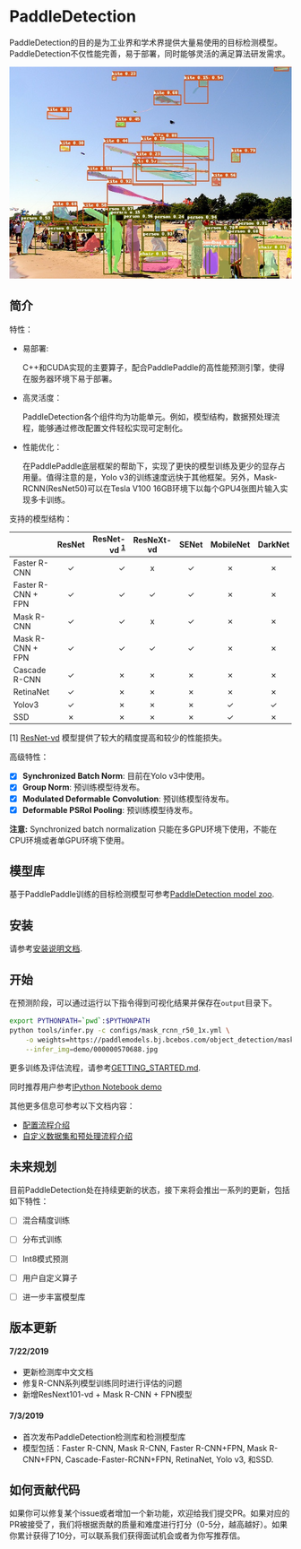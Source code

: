 # PaddleDetection

PaddleDetection的目的是为工业界和学术界提供大量易使用的目标检测模型。PaddleDetection不仅性能完善，易于部署，同时能够灵活的满足算法研发需求。

<div align="center">
  <img src="demo/output/000000570688.jpg" />
</div>


## 简介

特性：

- 易部署:

  C++和CUDA实现的主要算子，配合PaddlePaddle的高性能预测引擎，使得在服务器环境下易于部署。

- 高灵活度：

  PaddleDetection各个组件均为功能单元。例如，模型结构，数据预处理流程，能够通过修改配置文件轻松实现可定制化。

- 性能优化：

  在PaddlePaddle底层框架的帮助下，实现了更快的模型训练及更少的显存占用量。值得注意的是，Yolo v3的训练速度远快于其他框架。另外，Mask-RCNN(ResNet50)可以在Tesla V100 16GB环境下以每个GPU4张图片输入实现多卡训练。

支持的模型结构：

|                    | ResNet | ResNet-vd <sup>[1](#vd)</sup> | ResNeXt-vd | SENet | MobileNet | DarkNet |
|--------------------|:------:|------------------------------:|:----------:|:-----:|:---------:|:-------:|
| Faster R-CNN       | ✓      |                             ✓ | x          | ✓     | ✗         | ✗       |
| Faster R-CNN + FPN | ✓      |                             ✓ | ✓          | ✓     | ✗         | ✗       |
| Mask R-CNN         | ✓      |                             ✓ | x          | ✓     | ✗         | ✗       |
| Mask R-CNN + FPN   | ✓      |                             ✓ | ✓          | ✓     | ✗         | ✗       |
| Cascade R-CNN      | ✓      |                             ✗ | ✗          | ✗     | ✗         | ✗       |
| RetinaNet          | ✓      |                             ✗ | ✗          | ✗     | ✗         | ✗       |
| Yolov3             | ✓      |                             ✗ | ✗          | ✗     | ✓         | ✓       |
| SSD                | ✗      |                             ✗ | ✗          | ✗     | ✓         | ✗       |

<a name="vd">[1]</a> [ResNet-vd](https://arxiv.org/pdf/1812.01187) 模型提供了较大的精度提高和较少的性能损失。

高级特性：

- [x] **Synchronized Batch Norm**: 目前在Yolo v3中使用。
- [x] **Group Norm**: 预训练模型待发布。
- [x] **Modulated Deformable Convolution**: 预训练模型待发布。
- [x] **Deformable PSRoI Pooling**: 预训练模型待发布。

**注意:** Synchronized batch normalization 只能在多GPU环境下使用，不能在CPU环境或者单GPU环境下使用。

## 模型库

基于PaddlePaddle训练的目标检测模型可参考[PaddleDetection model zoo](docs/MODEL_ZOO.md).


## 安装

请参考[安装说明文档](docs/INSTALL.md).


## 开始

在预测阶段，可以通过运行以下指令得到可视化结果并保存在`output`目录下。

```bash
export PYTHONPATH=`pwd`:$PYTHONPATH
python tools/infer.py -c configs/mask_rcnn_r50_1x.yml \
    -o weights=https://paddlemodels.bj.bcebos.com/object_detection/mask_rcnn_r50_1x.tar \
    --infer_img=demo/000000570688.jpg
```

更多训练及评估流程，请参考[GETTING_STARTED.md](docs/GETTING_STARTED.md).

同时推荐用户参考[IPython Notebook demo](demo/mask_rcnn_demo.ipynb)

其他更多信息可参考以下文档内容：

- [配置流程介绍](docs/CONFIG.md)
- [自定义数据集和预处理流程介绍](docs/DATA.md)


## 未来规划

目前PaddleDetection处在持续更新的状态，接下来将会推出一系列的更新，包括如下特性：

- [ ] 混合精度训练
- [ ] 分布式训练
- [ ] Int8模式预测
- [ ] 用户自定义算子
- [ ] 进一步丰富模型库


## 版本更新

#### 7/22/2019

- 更新检测库中文文档
- 修复R-CNN系列模型训练同时进行评估的问题
- 新增ResNext101-vd + Mask R-CNN + FPN模型

#### 7/3/2019

- 首次发布PaddleDetection检测库和检测模型库
- 模型包括：Faster R-CNN, Mask R-CNN, Faster R-CNN+FPN, Mask
  R-CNN+FPN, Cascade-Faster-RCNN+FPN, RetinaNet, Yolo v3, 和SSD.

## 如何贡献代码

如果你可以修复某个issue或者增加一个新功能，欢迎给我们提交PR。如果对应的PR被接受了，我们将根据贡献的质量和难度进行打分（0-5分，越高越好）。如果你累计获得了10分，可以联系我们获得面试机会或者为你写推荐信。
